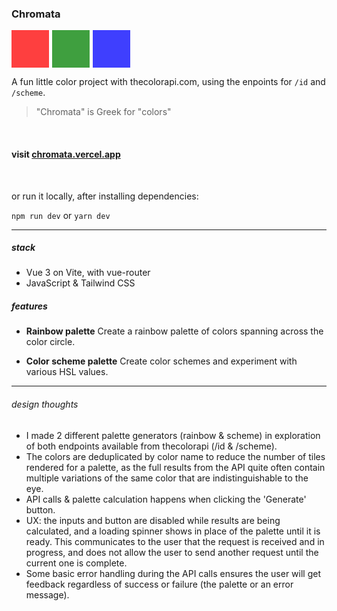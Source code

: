 ### Chromata

<div style="height:60px; width:60px; background-color:red; opacity:75%; display: inline-block;"></div><div style="height:60px; width:60px; background-color:green; opacity:75%; display: inline-block; margin: 0 5px 0 5px;"></div><div style="height:60px; width:60px; background-color:blue; opacity:75%; display: inline-block;"></div>

A fun little color project with thecolorapi.com, using the enpoints for <code>/id</code> and <code>/scheme</code>.

> "Chromata" is Greek for "colors"

<br/>

#### visit [chromata.vercel.app](https://chromata.vercel.app/)

<br/>

or run it locally, after installing dependencies: 

`npm run dev` or `yarn dev`

<hr/>

##### stack

- Vue 3 on Vite, with vue-router
- JavaScript & Tailwind CSS

##### features

-  **Rainbow palette** 
Create a rainbow palette of colors spanning across the color circle.

- **Color scheme palette**
Create color schemes and experiment with various HSL values.

<hr/>

###### design thoughts

- I made 2 different palette generators (rainbow & scheme) in exploration of both endpoints available from thecolorapi (/id & /scheme).
- The colors are deduplicated by color name to reduce the number of tiles rendered for a palette, as the full results from the API quite often contain multiple variations of the same color that are indistinguishable to the eye.
- API calls & palette calculation happens when clicking the 'Generate' button.
- UX: the inputs and button are disabled while results are being calculated, and a loading spinner shows in place of the palette until it is ready. This communicates to the user that the request is received and in progress, and does not allow the user to send another request until the current one is complete.
- Some basic error handling during the API calls ensures the user will get feedback regardless of success or failure (the palette or an error message).